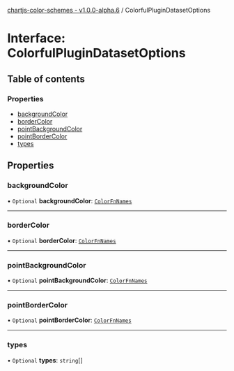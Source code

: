 [chartjs-color-schemes - v1.0.0-alpha.6](../README.md) / ColorfulPluginDatasetOptions

# Interface: ColorfulPluginDatasetOptions

## Table of contents

### Properties

- [backgroundColor](ColorfulPluginDatasetOptions.md#backgroundcolor)
- [borderColor](ColorfulPluginDatasetOptions.md#bordercolor)
- [pointBackgroundColor](ColorfulPluginDatasetOptions.md#pointbackgroundcolor)
- [pointBorderColor](ColorfulPluginDatasetOptions.md#pointbordercolor)
- [types](ColorfulPluginDatasetOptions.md#types)

## Properties

### backgroundColor

• `Optional` **backgroundColor**: [`ColorFnNames`](../README.md#colorfnnames)

___

### borderColor

• `Optional` **borderColor**: [`ColorFnNames`](../README.md#colorfnnames)

___

### pointBackgroundColor

• `Optional` **pointBackgroundColor**: [`ColorFnNames`](../README.md#colorfnnames)

___

### pointBorderColor

• `Optional` **pointBorderColor**: [`ColorFnNames`](../README.md#colorfnnames)

___

### types

• `Optional` **types**: `string`[]
